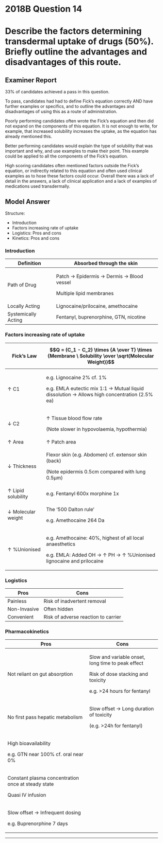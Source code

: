 # 2018B Question 14 
# Describe the factors determining transdermal uptake of drugs (50%). Briefly outline the advantages and disadvantages of this route.



## Examiner Report
33% of candidates achieved a pass in this question.


To pass, candidates had had to define Fick’s equation correctly AND have further examples or specifics, and to outline the advantages and disadvantages of using this as a route of administration.


Poorly performing candidates often wrote the Fick’s equation and then did not expand on the components of this equation. It is not enough to write, for example, that increased solubility increases the uptake, as the equation has already mentioned this.


Better performing candidates would explain the type of solubility that was important and why, and use examples to make their point. This example could be applied to all the components of the Fick’s equation.


High scoring candidates often mentioned factors outside the Fick’s equation, or indirectly related to this equation and often used clinical examples as to hose these factors could occur. Overall there was a lack of detail in the answers, a lack of clinical application and a lack of examples of medications used transdermally.

## Model Answer
Structure:
- Introduction
- Factors increasing rate of uptake
- Logistics: Pros and cons
- Kinetics: Pros and cons

### Introduction

|Definition|Absorbed through the skin|
| -- | -- |
|Path of Drug|<p>Patch → Epidermis → Dermis → Blood vessel</p><p>Multiple lipid membranes</p>|
|Locally Acting|Lignocaine/prilocaine, amethocaine|
|Systemically Acting|Fentanyl, buprenorphine, GTN, nicotine|

### Factors increasing rate of uptake

|Fick’s Law|$$Q = (C_1 - C_2) \times {A \over T}  \times {Membrane \ Solubility \over \sqrt{Molecular Weight}}$$|
| -- | -- |
|↑ C1|<p>e.g. Lignocaine 2% cf. 1%</p><p>e.g. EMLA eutectic mix 1:1 → Mutual liquid dissolution → Allows high concentration (2.5% ea)</p>|
|↓ C2|<p>↑ Tissue blood flow rate</p><p>(Note slower in hypovolaemia, hypothermia)</p>|
|↑ Area|↑ Patch area|
|↓ Thickness|<p>Flexor skin (e.g. Abdomen) cf. extensor skin (back)</p><p>(Note epidermis 0.5cm compared with lung 0.5μm)</p>|
|↑ Lipid solubility|e.g. Fentanyl 600x morphine 1x|
|↓ Molecular weight|<p>The ‘500 Dalton rule’</p><p>e.g. Amethocaine 264 Da</p>|
|↑ %Unionised|<p>e.g. Amethocaine: 40%, highest of all local anaesthetics</p><p>e.g. EMLA: Added OH → ↑ PH → ↑ %Unionised lignocaine and prilocaine</p>|

### Logistics

|Pros|Cons|
| -- | -- |
|Painless|Risk of inadvertent removal|
|Non-Invasive|Often hidden|
|Convenient|Risk of adverse reaction to carrier|

### Pharmacokinetics

|Pros|Cons|
| -- | -- |
|Not reliant on gut absorption|<p>Slow and variable onset, long time to peak effect</p><p>Risk of dose stacking and toxicity</p><p>e.g. >24 hours for fentanyl</p>|
|No first pass hepatic metabolism|<p>Slow offset → Long duration of toxicity</p><p>(e.g. >24h for fentanyl)</p>|
|<p>High bioavailability</p><p>e.g. GTN near 100% cf. oral near 0%</p>||
|<p>Constant plasma concentration once at steady state</p><p>Quasi IV infusion</p>||
|<p>Slow offset → Infrequent dosing</p><p>e.g. Buprenorphine 7 days</p>||


--- 

